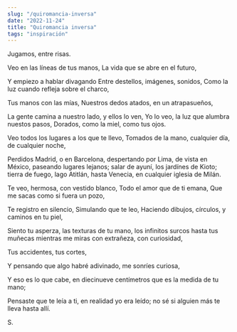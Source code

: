 ```yaml
---
slug: "/quiromancia-inversa"
date: "2022-11-24"
title: "Quiromancia inversa"
tags: "inspiración"
---
```


Jugamos, entre risas.

Veo en las líneas de tus manos,
La vida que se abre en el futuro,

Y empiezo a hablar divagando
Entre destellos, imágenes, sonidos,
Como la luz cuando refleja sobre el charco,

Tus manos con las mías,
Nuestros dedos atados, en un atrapasueños,

La gente camina a nuestro lado, y ellos lo ven,
Yo lo veo, la luz que alumbra nuestos pasos,
Dorados, como la miel, como tus ojos.

Veo todos los lugares a los que te llevo,
Tomados de la mano, cualquier día, de cualquier noche,

Perdidos Madrid, o en Barcelona, despertando por Lima, de vista en México, paseando lugares lejanos; salar de ayuní, los jardínes de Kioto; tierra de fuego, lago Atitlán, hasta Venecia, en cualquier iglesia de Milán.

Te veo, hermosa, con vestido blanco,
Todo el amor que de ti emana,
Que me sacas como si fuera un pozo,

Te registro en silencio,
Simulando que te leo,
Haciendo dibujos, círculos, y caminos en tu piel,

Siento tu asperza, las texturas de tu mano,
los infinitos surcos hasta tus muñecas mientras me miras con extrañeza, con curiosidad,

Tus accidentes, tus cortes,

Y pensando que algo habré adivinado, me sonríes curiosa,

Y eso es lo que cabe, en diecinueve centímetros que es la medida de tu mano;

Pensaste que te leía a ti, en realidad yo era leído; no sé si alguien más te lleva hasta allí.

S.
